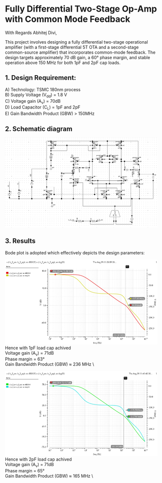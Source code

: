 
# Fully Differential Two-Stage Op-Amp with Common Mode Feedback

With Regards Abhitej Divi,

This project involves designing a fully differential two-stage operational amplifier (with a first-stage differential 5T OTA and a second-stage common-source amplifier) that incorporates common-mode feedback. The design targets approximately 70 dB gain, a 60° phase margin, and stable operation above 150 MHz for both 1pF and 2pF cap loads.

## 1. Design Requirement: 

A) Technology: TSMC 180nm process \
B) Supply Voltage (V<sub>dd</sub>) = 1.8 V \
C) Voltage gain (A<sub>v</sub>) = 70dB \
D) Load Capacitor (C<sub>L</sub>) = 1pF and 2pF \
E) Gain Bandwidth Product (GBW) > 150MHz 


## 2. Schematic diagram

![Opamp schematic](https://github.com/abhitejdivi5/Analog-Blocks/blob/4e4b052f3b0c668dcb9d2615c14acd97f50d47b5/opamp_5t_diff.png)



## 3. Results
Bode plot is adopted which effectively depicts the design parameters: 

![Opamp results](https://github.com/abhitejdivi5/Analog-Blocks/blob/c85a984ae3d491121e4237f9f4b5aad8ecb71f53/opamp_5t_diff_output1.png)
Hence with 1pF load cap achived\
Voltage gain (A<sub>v</sub>) = 71dB \
Phase margin = 63° \
Gain Bandwidth Product (GBW) ≈ 236 MHz \

![opamp](https://github.com/abhitejdivi5/Analog-Blocks/blob/1eb3b59a8cbb0fa0ccb049555863249b4b938e3c/Untitledopamp_5t_diff_output2.png)
Hence with 2pF load cap achived\
Voltage gain (A<sub>v</sub>) = 71dB \
Phase margin = 65° \
Gain Bandwidth Product (GBW) ≈ 165 MHz \
